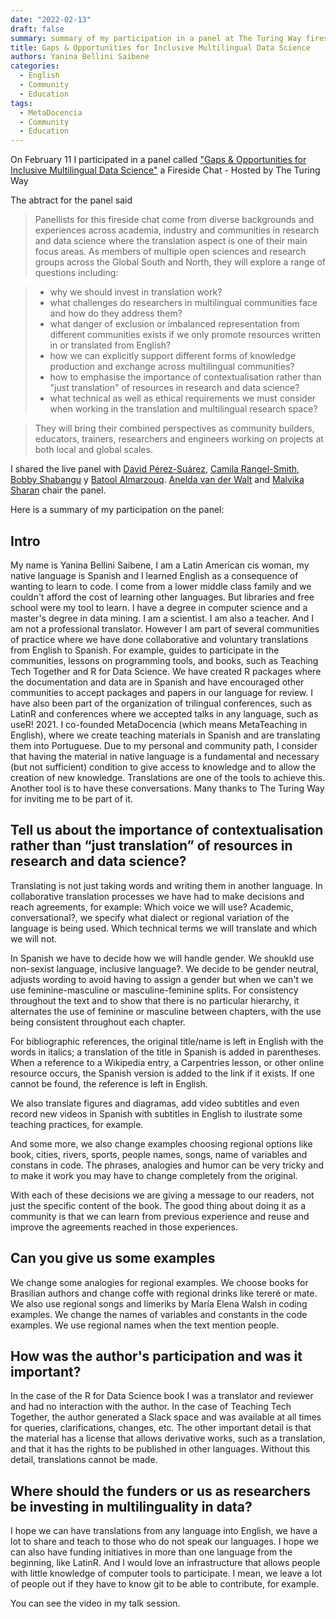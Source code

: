 ```yaml
---
date: "2022-02-13"
draft: false
summary: summary of my participation in a panel at The Turing Way fireside chat Gaps & Opportunities for Inclusive Multilingual Data Science
title: Gaps & Opportunities for Inclusive Multilingual Data Science
authors: Yanina Bellini Saibene
categories:
  - English
  - Community
  - Education
tags: 
  - MetaDocencia
  - Community
  - Education
---
```


On February 11 I participated in a panel called ["Gaps & Opportunities for Inclusive Multilingual Data Science"](https://www.eventbrite.co.uk/e/fireside-chat-gaps-opportunities-for-inclusive-multilingual-data-science-tickets-255972068347 ) a Fireside Chat - Hosted by The Turing Way

The abtract for the panel said

> Panellists for this fireside chat come from diverse backgrounds and experiences across academia, industry and communities in research and data science where the translation aspect is one of their main focus areas. As members of multiple open sciences and research groups across the Global South and North, they will explore a range of questions including:

> - why we should invest in translation work?
> - what challenges do researchers in multilingual communities face and how do they address them?
> - what danger of exclusion or imbalanced representation from different communities exists if we only promote resources written in or translated from English?
> - how we can explicitly support different forms of knowledge production and exchange across multilingual communities?
> - how to emphasise the importance of contextualisation rather than "just translation" of resources in research and data science?
> - what technical as well as ethical requirements we must consider when working in the translation and multilingual research space?

> They will bring their combined perspectives as community builders, educators, trainers, researchers and engineers working on projects at both local and global scales. 


I shared the live panel with [David Pérez-Suárez](https://dpshelio.github.io/), [Camila Rangel-Smith](https://www.turing.ac.uk/people/researchers/camila-rangel-smith), [Bobby Shabangu](https://15.wikipedia.org/people/bobby-shabangu.html) y [Batool Almarzouq](https://batool-almarzouq.netlify.app/). [Anelda van der Walt](http://www.talarify.co.za/About-Us/) and [Malvika Sharan](https://twitter.com/malvikaSharan) chair the panel.


Here is a summary of my participation on the panel:

## Intro

My name is Yanina Bellini Saibene, I am a Latin American cis woman, my native language is Spanish and I learned English as a consequence of wanting to learn to code. I come from a lower middle class family and we couldn't afford the cost of learning other languages. But libraries and free school were my tool to learn. I have a degree in computer science and a master's degree in data mining. I am a scientist. I am also a teacher. And I am not a professional translator. However I am part of several communities of practice where we have done collaborative and voluntary translations from English to Spanish. For example, guides to participate in the communities, lessons on programming tools, and books, such as Teaching Tech Together and R for Data Science. We have created R packages where the documentation and data are in Spanish and have encouraged other communities to accept packages and papers in our language for review. I have also been part of the organization of trilingual conferences, such as LatinR and conferences where we accepted talks in any language, such as useR! 2021. I co-founded MetaDocencia (which means MetaTeaching in English), where we create teaching materials in Spanish and are translating them into Portuguese. Due to my personal and community path, I consider that having the material in native language is a fundamental and necessary (but not sufficient) condition to give access to knowledge and to allow the creation of new knowledge. Translations are one of the tools to achieve this. Another tool is to have these conversations.  Many thanks to The Turing Way for inviting me to be part of it.

## Tell us about the importance of contextualisation rather than “just translation” of resources in research and data science?

Translating is not just taking words and writing them in another language.  In collaborative translation processes we have had to make decisions and reach agreements, for example: Which voice we will use? Academic, conversational?, we specify what dialect or regional variation of the language is being used. Which technical terms we will translate and which we will not.  

In Spanish we have to decide how we will handle gender. We shoukld use non-sexist language, inclusive language?. We decide to be gender neutral, adjusts wording to avoid having to assign a gender but when we can't we use feminine-masculine or masculine-feminine splits. For consistency throughout the text and to show that there is no particular hierarchy, it alternates the use of feminine or masculine between chapters, with the use being consistent throughout each chapter. 

For bibliographic references, the original title/name is left in English with the words in italics; a translation of the title in Spanish is added in parentheses. When a reference to a Wikipedia entry, a Carpentries lesson, or other online resource occurs, the Spanish version is added to the link if it exists. If one cannot be found, the reference is left in English.

We also translate figures and diagramas, add video subtitles and even record new videos in Spanish with subtitles in English to ilustrate some teaching practices, for example.

And some more, we also change examples choosing regional options like book, cities, rivers, sports, people names, songs, name of variables and constans in code.  The phrases, analogies and humor can be very tricky and to make it work you may have to change completely from the original.  

With each of these decisions we are giving a message to our readers, not just the specific content of the book.  The good thing about doing it as a community is that we can learn from previous experience and reuse and improve the agreements reached in those experiences.

## Can you give us some examples

We change some analogies for regional examples.  We choose books for Brasilian authors and change coffe with regional drinks like tereré or mate.  We also use  regional songs and limeriks by María Elena Walsh in coding examples.  We change the names of variables and constants in the code examples. We use regional names when the text mention people.

## How was the author's participation and was it important?

In the case of the R for Data Science book I was a translator and reviewer and had no interaction with the author.  In the case of Teaching Tech Together, the author generated a Slack space and was available at all times for queries, clarifications, changes, etc.
The other important detail is that the material has a license that allows derivative works, such as a translation, and that it has the rights to be published in other languages. Without this detail, translations cannot be made.


## Where should the funders or us as researchers be investing in multilinguality in data?

I hope we can have translations from any language into English, we have a lot to share and teach to those who do not speak our languages.  I hope we can also have funding initiatives in more than one language from the beginning, like LatinR. And I would love an infrastructure that allows people with little knowledge of computer tools to participate.  I mean, we leave a lot of people out if they have to know git to be able to contribute, for example.

You can see the video in my talk session.